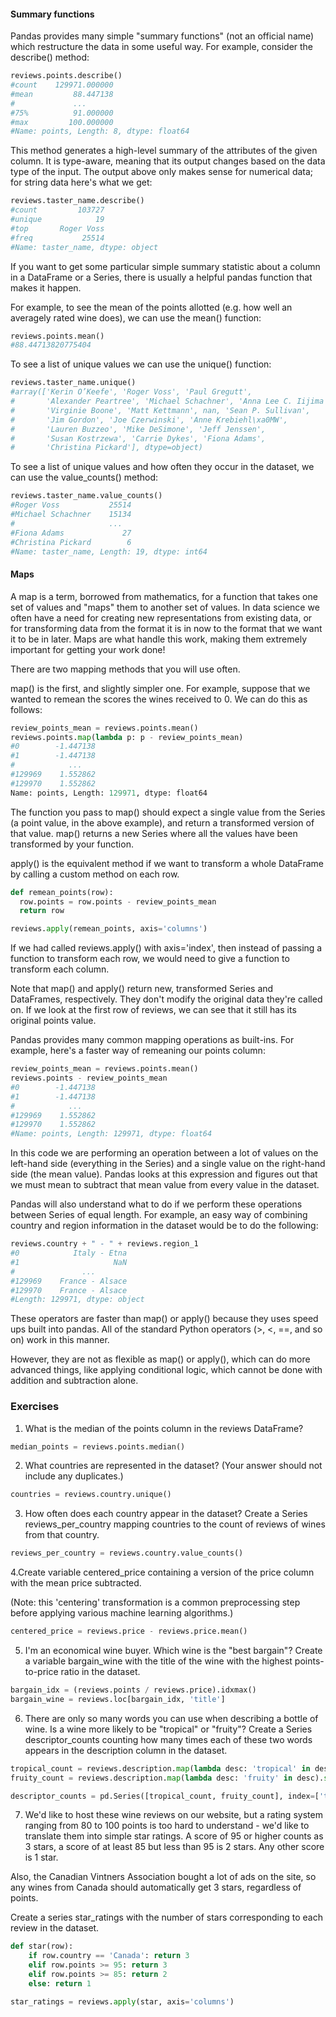 #### Summary functions

Pandas provides many simple "summary functions" (not an official name) which restructure the data in some useful way. For example, consider the describe() method:

``` python
reviews.points.describe()
#count    129971.000000
#mean         88.447138
#             ...      
#75%          91.000000
#max         100.000000
#Name: points, Length: 8, dtype: float64
```

This method generates a high-level summary of the attributes of the given column. It is type-aware, meaning that its output changes based on the data type of the input. The output above only makes sense for numerical data; for string data here's what we get:

``` python
reviews.taster_name.describe()
#count         103727
#unique            19
#top       Roger Voss
#freq           25514
#Name: taster_name, dtype: object
```

If you want to get some particular simple summary statistic about a column in a DataFrame or a Series, there is usually a helpful pandas function that makes it happen.

For example, to see the mean of the points allotted (e.g. how well an averagely rated wine does), we can use the mean() function:

``` python
reviews.points.mean()
#88.44713820775404
```

To see a list of unique values we can use the unique() function:

``` python
reviews.taster_name.unique()
#array(['Kerin O’Keefe', 'Roger Voss', 'Paul Gregutt',
#       'Alexander Peartree', 'Michael Schachner', 'Anna Lee C. Iijima',
#       'Virginie Boone', 'Matt Kettmann', nan, 'Sean P. Sullivan',
#       'Jim Gordon', 'Joe Czerwinski', 'Anne Krebiehl\xa0MW',
#       'Lauren Buzzeo', 'Mike DeSimone', 'Jeff Jenssen',
#       'Susan Kostrzewa', 'Carrie Dykes', 'Fiona Adams',
#       'Christina Pickard'], dtype=object)
```

To see a list of unique values and how often they occur in the dataset, we can use the value_counts() method:

``` python
reviews.taster_name.value_counts()
#Roger Voss           25514
#Michael Schachner    15134
#                     ...  
#Fiona Adams             27
#Christina Pickard        6
#Name: taster_name, Length: 19, dtype: int64
```

#### Maps

A map is a term, borrowed from mathematics, for a function that takes one set of values and "maps" them to another set of values. In data science we often have a need for creating new representations from existing data, or for transforming data from the format it is in now to the format that we want it to be in later. Maps are what handle this work, making them extremely important for getting your work done!

There are two mapping methods that you will use often.

map() is the first, and slightly simpler one. For example, suppose that we wanted to remean the scores the wines received to 0. We can do this as follows:

``` python
review_points_mean = reviews.points.mean()
reviews.points.map(lambda p: p - review_points_mean)
#0        -1.447138
#1        -1.447138
#            ...   
#129969    1.552862
#129970    1.552862
Name: points, Length: 129971, dtype: float64
```

The function you pass to map() should expect a single value from the Series (a point value, in the above example), and return a transformed version of that value. map() returns a new Series where all the values have been transformed by your function.

apply() is the equivalent method if we want to transform a whole DataFrame by calling a custom method on each row.

``` python
def remean_points(row):
  row.points = row.points - review_points_mean
  return row

reviews.apply(remean_points, axis='columns')
```

If we had called reviews.apply() with axis='index', then instead of passing a function to transform each row, we would need to give a function to transform each column.

Note that map() and apply() return new, transformed Series and DataFrames, respectively. They don't modify the original data they're called on. If we look at the first row of reviews, we can see that it still has its original points value.

Pandas provides many common mapping operations as built-ins. For example, here's a faster way of remeaning our points column:

``` python
review_points_mean = reviews.points.mean()
reviews.points - review_points_mean
#0        -1.447138
#1        -1.447138
#            ...   
#129969    1.552862
#129970    1.552862
#Name: points, Length: 129971, dtype: float64
```

In this code we are performing an operation between a lot of values on the left-hand side (everything in the Series) and a single value on the right-hand side (the mean value). Pandas looks at this expression and figures out that we must mean to subtract that mean value from every value in the dataset.

Pandas will also understand what to do if we perform these operations between Series of equal length. For example, an easy way of combining country and region information in the dataset would be to do the following:

``` python
reviews.country + " - " + reviews.region_1
#0            Italy - Etna
#1                     NaN
#               ...       
#129969    France - Alsace
#129970    France - Alsace
#Length: 129971, dtype: object
```

These operators are faster than map() or apply() because they uses speed ups built into pandas. All of the standard Python operators (>, <, ==, and so on) work in this manner.

However, they are not as flexible as map() or apply(), which can do more advanced things, like applying conditional logic, which cannot be done with addition and subtraction alone.

### Exercises

1. What is the median of the points column in the reviews DataFrame?

``` python
median_points = reviews.points.median()
```

2. What countries are represented in the dataset? (Your answer should not include any duplicates.)

``` python
countries = reviews.country.unique()
```

3. How often does each country appear in the dataset? Create a Series reviews_per_country mapping countries to the count of reviews of wines from that country.

``` python
reviews_per_country = reviews.country.value_counts()
```

4.Create variable centered_price containing a version of the price column with the mean price subtracted.

(Note: this 'centering' transformation is a common preprocessing step before applying various machine learning algorithms.)

``` python
centered_price = reviews.price - reviews.price.mean()
```

5. I'm an economical wine buyer. Which wine is the "best bargain"? Create a variable bargain_wine with the title of the wine with the highest points-to-price ratio in the dataset.

``` python
bargain_idx = (reviews.points / reviews.price).idxmax()
bargain_wine = reviews.loc[bargain_idx, 'title']
```

6. There are only so many words you can use when describing a bottle of wine. Is a wine more likely to be "tropical" or "fruity"? Create a Series descriptor_counts counting how many times each of these two words appears in the description column in the dataset.

``` python
tropical_count = reviews.description.map(lambda desc: 'tropical' in desc).sum()
fruity_count = reviews.description.map(lambda desc: 'fruity' in desc).sum()

descriptor_counts = pd.Series([tropical_count, fruity_count], index=['tropical', 'fruity'])
```

7. We'd like to host these wine reviews on our website, but a rating system ranging from 80 to 100 points is too hard to understand - we'd like to translate them into simple star ratings. A score of 95 or higher counts as 3 stars, a score of at least 85 but less than 95 is 2 stars. Any other score is 1 star.

Also, the Canadian Vintners Association bought a lot of ads on the site, so any wines from Canada should automatically get 3 stars, regardless of points.

Create a series star_ratings with the number of stars corresponding to each review in the dataset.

``` python
def star(row):
    if row.country == 'Canada': return 3
    elif row.points >= 95: return 3
    elif row.points >= 85: return 2
    else: return 1

star_ratings = reviews.apply(star, axis='columns')
```